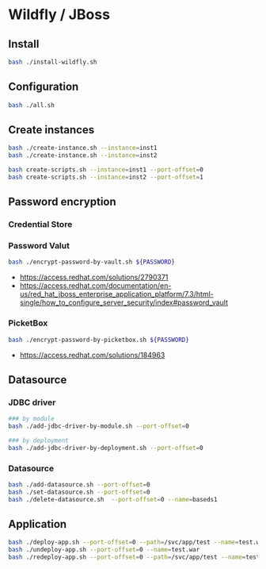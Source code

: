 # Wildfly / JBoss

## Install

```bash
bash ./install-wildfly.sh
```

## Configuration

```bash
bash ./all.sh
```

## Create instances

```bash
bash ./create-instance.sh --instance=inst1
bash ./create-instance.sh --instance=inst2

bash create-scripts.sh --instance=inst1 --port-offset=0
bash create-scripts.sh --instance=inst2 --port-offset=1
```

## Password encryption

### Credential Store

### Password Valut

```bash
bash ./encrypt-password-by-vault.sh ${PASSWORD}
```

- https://access.redhat.com/solutions/2790371
- https://access.redhat.com/documentation/en-us/red_hat_jboss_enterprise_application_platform/7.3/html-single/how_to_configure_server_security/index#password_vault

### PicketBox

```bash
bash ./encrypt-password-by-picketbox.sh ${PASSWORD}
```

- https://access.redhat.com/solutions/184963

## Datasource

### JDBC driver

```bash
### by module
bash ./add-jdbc-driver-by-module.sh --port-offset=0

### by deployment
bash ./add-jdbc-driver-by-deployment.sh --port-offset=0
```

### Datasource

```bash
bash ./add-datasource.sh --port-offset=0
bash ./set-datasource.sh --port-offset=0
bash ./delete-datasource.sh  --port-offset=0 --name=baseds1
```

## Application

```bash
bash ./deploy-app.sh --port-offset=0 --path=/svc/app/test --name=test.war --runtime-name=test.war
bash ./undeploy-app.sh --port-offset=0 --name=test.war
bash ./redeploy-app.sh --port-offset=0 --path=/svc/app/test --name=test.war --runtime-name=test.war
```
